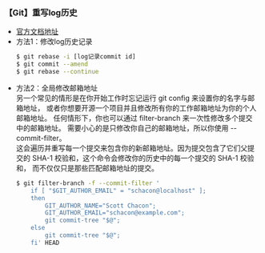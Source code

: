 ### 【Git】重写log历史
- [官方文档地址](https://link.zhihu.com/?target=https%3A//git-scm.com/book/zh/v2/Git-%25E5%25B7%25A5%25E5%2585%25B7-%25E9%2587%258D%25E5%2586%2599%25E5%258E%2586%25E5%258F%25B2)
- 方法1：修改log历史记录
    ```bash
    $ git rebase -i [log记录commit id]
    $ git commit --amend
    $ git rebase --continue
    ```
- 方法2：全局修改邮箱地址   
另一个常见的情形是在你开始工作时忘记运行 git config 来设置你的名字与邮箱地址， 或者你想要开源一个项目并且修改所有你的工作邮箱地址为你的个人邮箱地址。 任何情形下，你也可以通过 filter-branch 来一次性修改多个提交中的邮箱地址。 需要小心的是只修改你自己的邮箱地址，所以你使用 --commit-filter。  
这会遍历并重写每一个提交来包含你的新邮箱地址。因为提交包含了它们父提交的 SHA-1 校验和，这个命令会修改你的历史中的每一个提交的 SHA-1 校验和， 而不仅仅只是那些匹配邮箱地址的提交。
    ```bash
    $ git filter-branch -f --commit-filter '
        if [ "$GIT_AUTHOR_EMAIL" = "schacon@localhost" ];
        then
            GIT_AUTHOR_NAME="Scott Chacon";
            GIT_AUTHOR_EMAIL="schacon@example.com";
            git commit-tree "$@";
        else
            git commit-tree "$@";
        fi' HEAD 
    ```
